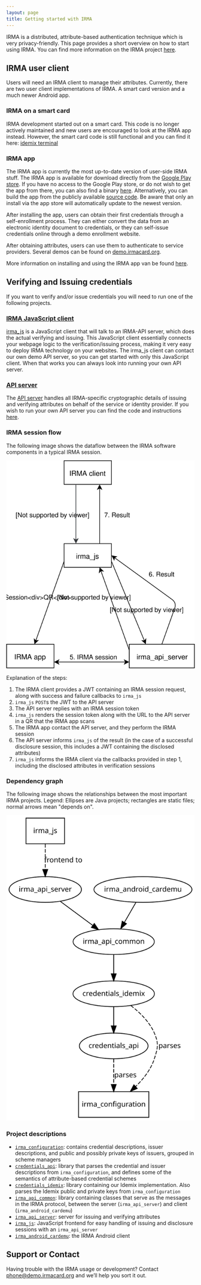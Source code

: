 ```yaml
---
layout: page
title: Getting started with IRMA
---
```


IRMA is a distributed, attribute-based authentication technique which is very privacy-friendly.
This page provides a short overview on how to start using IRMA.
You can find more information on the IRMA project [here](https://www.irmacard.org/).

## IRMA user client
Users will need an IRMA client to manage their attributes.
Currently, there are two user client implementations of IRMA.
A smart card version and a much newer Android app.

### IRMA on a smart card
IRMA development started out on a smart card.
This code is no longer actively maintained and new users are encouraged to look at the IRMA app instead.
However, the smart card code is still functional and you can find it here: [idemix terminal](https://github.com/credentials/idemix_terminal)

### IRMA app
The IRMA app is currently the most up-to-date version of user-side IRMA stuff.
The IRMA app is available for download directly from the [Google Play store](https://play.google.com/store/apps/details?id=org.irmacard.cardemu).
If you have no access to the Google Play store, or do not wish to get the app from there, you can also find a binary [here](https://www.irmacard.org/irmaphone/#install).
Alternatively, you can build the app from the publicly available [source code](https://github.com/credentials/irma_android_cardemu).
Be aware that only an install via the app store will automatically update to the newest version.

After installing the app, users can obtain their first credentials through a self-enrollment process.
They can either convert the data from an electronic identity document to credentials, or they can self-issue credentials online through a demo enrollment website.

After obtaining attributes, users can use them to authenticate to service providers.
Several demos can be found on [demo.irmacard.org](https://demo.irmacard.org/).

More information on installing and using the IRMA app van be found [here](https://www.irmacard.org/irmaphone/).


## Verifying and Issuing credentials
If you want to verify and/or issue credentials you will need to run one of the following projects.

### [IRMA JavaScript client](https://github.com/credentials/irma_js)
[irma_js](https://github.com/credentials/irma_js) is a JavaScript client that will talk to an IRMA-API server, which does the actual verifying and issuing.
This JavaScript client essentially connects your webpage logic to the verification/issuing process, making it very easy to deploy IRMA technology on your websites.
The irma_js client can contact our own demo API server, so you can get started with only this JavaScript client.
When that works you can always look into running your own API server.

### [API server](https://github.com/credentials/irma_api_server)
The [API server](https://github.com/credentials/irma_api_server) handles all IRMA-specific cryptographic details of issuing and verifying attributes on behalf of the service or identity provider.
If you wish to run your own API server you can find the code and instructions [here](https://github.com/credentials/irma_api_server).

### IRMA session flow

The following image shows the dataflow between the IRMA software components in a typical IRMA session.

![IRMA flow](images/irmaflow.svg)

Explanation of the steps:

  1. The IRMA client provides a JWT containing an IRMA session request, along with success and failure callbacks to `irma_js`
  2. `irma_js` `POST`s the JWT to the API server
  3. The API server replies with an IRMA session token
  4. `irma_js` renders the session token along with the URL to the API server in a QR that the IRMA app scans
  5. The IRMA app contact the API server, and they perform the IRMA session
  6. The API server informs `irma_js` of the result (in the case of a successful disclosure session, this includes a JWT containing the disclosed attributes)
  7. `irma_js` informs the IRMA client via the callbacks provided in step 1, including the disclosed attributes in verification sessions

<!---
## Adding new credentials
New attributes can be added to the IRMA configuration project.
--->

### Dependency graph

The following image shows the relationships between the most important IRMA projects. Legend: Ellipses are Java projects; rectangles are static files; normal arrows mean "depends on".

![IRMA stack](images/stack.svg)

### Project descriptions

 * [`irma_configuration`](https://github.com/credentials/irma_configuration): contains credential descriptions, issuer descriptions, and public and possibly private keys of issuers, grouped in scheme managers
 * [`credentials_api`](https://github.com/credentials/credentials_api): library that parses the credential and issuer descriptions from `irma_configuration`, and defines some of the semantics of attribute-based credential schemes
 * [`credentials_idemix`](https://github.com/credentials/credentials_idemix): library containing our Idemix implementation. Also parses the Idemix public and private keys from `irma_configuration`
 * [`irma_api_common`](https://github.com/credentials/irma_api_common): library containing classes that serve as the messages in the IRMA protocol, between the server (`irma_api_server`) and client (`irma_android_cardemu`)
 * [`irma_api_server`](https://github.com/credentials/irma_api_server): server for issuing and verifying attributes
 * [`irma_js`](https://github.com/credentials/irma_js): JavaScript frontend for easy handling of issuing and disclosure sessions with an `irma_api_server`
 * [`irma_android_cardemu`](https://github.com/credentials/irma_android_cardemu): the IRMA Android client

## Support or Contact
Having trouble with the IRMA usage or development? Contact <a href="mailto:phone@demo.irmacard.org">phone@demo.irmacard.org</a> and we’ll help you sort it out.
